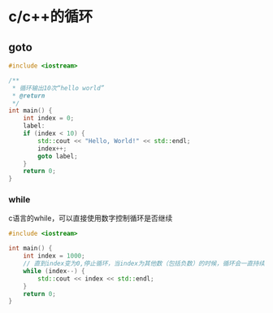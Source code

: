 # c/c++的循环

## goto

```c++
#include <iostream>

/**
 * 循环输出10次“hello world”
 * @return
 */
int main() {
    int index = 0;
    label:
    if (index < 10) {
        std::cout << "Hello, World!" << std::endl;
        index++;
        goto label;
    }
    return 0;
}
```

### while

c语言的while，可以直接使用数字控制循环是否继续

```c++
#include <iostream>

int main() {
    int index = 1000;
    // 直到index变为0,停止循环，当index为其他数（包括负数）的时候，循环会一直持续下区
    while (index--) {
        std::cout << index << std::endl;
    }
    return 0;
}
```

